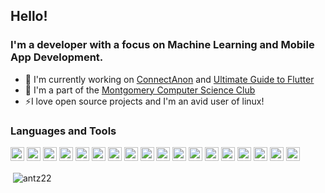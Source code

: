 ## Hello!
### I'm a developer with a focus on Machine Learning and Mobile App Development.

- 🔭 I'm currently working on [ConnectAnon](https://github.com/antz22/ConnectAnon) and [Ultimate Guide to Flutter](https://github.com/antz22/ultimate-guide-to-flutter)
- 🌱 I'm a part of the [Montgomery Computer Science Club](https://github.com/montycompsci)
- ⚡I love open source projects and I'm an avid user of linux!

### Languages and Tools

<p align="left">
    <img src="https://cdn.jsdelivr.net/gh/devicons/devicon/icons/bash/bash-original.svg" width="22" height="22"/>
    <img src="https://cdn.jsdelivr.net/gh/devicons/devicon/icons/cplusplus/cplusplus-original.svg" width="22" height="22"/>
    <img src="https://cdn.jsdelivr.net/gh/devicons/devicon/icons/css3/css3-original.svg" width="22" height="22"/>
    <img src="https://cdn.jsdelivr.net/gh/devicons/devicon/icons/dart/dart-original.svg" width="22" height="22"/>
    <img src="https://cdn.jsdelivr.net/gh/devicons/devicon/icons/django/django-original.svg" width="22" height="22"/>
    <img src="https://cdn.jsdelivr.net/gh/devicons/devicon/icons/figma/figma-original.svg" width="22" height="22"/>
    <img src="https://cdn.jsdelivr.net/gh/devicons/devicon/icons/firebase/firebase-plain.svg" width="22" height="22"/>
    <img src="https://cdn.jsdelivr.net/gh/devicons/devicon/icons/flutter/flutter-original.svg" width="22" height="22"/>
    <img src="https://cdn.jsdelivr.net/gh/devicons/devicon/icons/git/git-original.svg" width="22" height="22"/>
    <img src="https://cdn.jsdelivr.net/gh/devicons/devicon/icons/heroku/heroku-original.svg" width="22" height="22"/>
    <img src="https://cdn.jsdelivr.net/gh/devicons/devicon/icons/html5/html5-original.svg" width="22" height="22"/>
    <img src="https://cdn.jsdelivr.net/gh/devicons/devicon/icons/javascript/javascript-original.svg" width="22" height="22"/>
    <img src="https://cdn.jsdelivr.net/gh/devicons/devicon/icons/linux/linux-original.svg" width="22" height="22"/>
    <img src="https://cdn.jsdelivr.net/gh/devicons/devicon/icons/npm/npm-original-wordmark.svg" width="22" height="22"/>
    <img src="https://cdn.jsdelivr.net/gh/devicons/devicon/icons/numpy/numpy-original.svg" width="22" height="22"/>
    <img src="https://cdn.jsdelivr.net/gh/devicons/devicon/icons/pandas/pandas-original.svg" width="22" height="22"/>
    <img src="https://cdn.jsdelivr.net/gh/devicons/devicon/icons/python/python-original.svg" width="22" height="22"/>
    <img src="https://cdn.jsdelivr.net/gh/devicons/devicon/icons/vuejs/vuejs-original.svg" width="22" height="22"/>
</p>

<p>&nbsp;<img align="center" src="https://github-readme-stats.vercel.app/api?username=antz22&show_icons=true&hide_border=true&&count_private=true&include_all_commits=true" alt="antz22" /></p>
